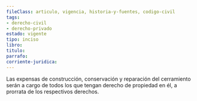 ```yaml
---
fileClass: articulo, vigencia, historia-y-fuentes, codigo-civil
tags:
- derecho-civil
- derecho-privado
estado: vigente
tipo: inciso
libro:
titulo:
parrafo:
corriente-juridica:
---
```

Las expensas de construcción, conservación y reparación del cerramiento serán a cargo de todos los que tengan derecho de propiedad en él, a prorrata de los respectivos derechos.